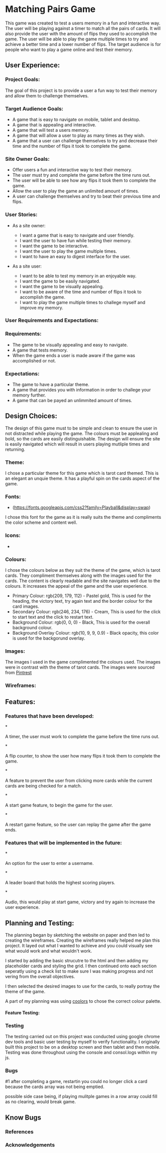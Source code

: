 # Matching Pairs Game

<p> This game was created to test a users memory in a fun and interactive way. The user will be playing against a timer to match all the pairs of cards. It will also provide the user with the amount of flips they used to accomplish the game. The user will be able to play the game multiple times to try and achieve a better time and a lower number of flips. The target audience is for people who want to play a game online and test their memory.
</p>

## User Experience:

### Project Goals:
<p> The goal of this project is to provide a user a fun way to test their memory and allow them to challenge themselves.
</p>

### Target Audience Goals:

* A game that is easy to navigate on mobile, tablet and desktop.
* A game that is appealing and interactive.
* A game that will test a users memory.
* A game that will allow a user to play as many times as they wish.
* A game that a user can challenge themselves to try and decrease their time and the number of flips it took to complete the game.

### Site Owner Goals:

* Offer users a fun and interactive way to test their memory.
* The user must try and complete the game before the time runs out.
* The user will be able to see how any flips it took them to complete the game.
* Allow the user to play the game an unlimited amount of times. 
* A user can challenge themselves and try to beat their previous time and flips.


### User Stories:

* As a site owner:
    * I want a game that is easy to navigate and user friendly.
    * I want the user to have fun while testing their memory.
    * I want the game to be interactive.
    * I want the user to play the game multiple times.
    * I want to have an easy to digest interface for the user.

* As a site user:
    * I want to be able to test my memory in an enjoyable way.
    * I want the game to be easily navigated.
    * I want the game to be visually appealing.
    * I want to be aware of the time and number of flips it took to accomplish the game.
    * I want to play the game multiple times to challege myself and improve my memory.

### User Requirements and Expectations:

### Requirements:
* The game to be visually appealing and easy to navigate.
* A game that tests memory.
* When the game ends a user is made aware if the game was accomplished or not.

### Expectations:
* The game to have a particular theme.
* A game that provides you with information in order to challege your memory further.
* A game that can be payed an unlimmited amount of times.

## Design Choices:
<p> The design of this game must to be simple and clean to ensure the user in not distracted while playing the game. The colours must be applealing and bold, so the cards are easily distinguishable. The design will ensure the site is easily navigated which will result in users playing mutliple times and returning.
</p>

### Theme:
<p> I chose a particular theme for this game which is tarot card themed. This is an elegant an unquie theme. It has a playful spin on the cards aspect of the game. 
</p>


### Fonts: 
* (https://fonts.googleapis.com/css2?family=Playball&display=swap)
<p> I chose this font for the game as it is really suits the theme and compliments the color scheme and content well.
</p>

### Icons:
*

### Colours:
 <p> I chose the colours below as they suit the theme of the game, which is tarot cards. They compliment themselves along with the images used for the cards. The content is clearly readable and the site navigates well due to the colours. It increases the appeal of the game and the user experience.
</p>

* Primary Colour: rgb(209, 179, 112) - Pastel gold, This is used for the heading, the victory text, try again text and the border colour for the card images.
* Secondary Colour: rgb(246, 234, 176) - Cream, This is used for the click to start text and the click to restart text.
* Background Colour: rgb(0, 0, 0) - Black, This is used for the overall background colour.
* Background Overlay Colour: rgb(10, 9, 9, 0.9) - Black opacity, this color is used for the backgorund overlay.

### Images: 
<p> The images I used in the game complimented the colours used. The images were in contrast with the theme of tarot cards. The images were sourced from <a href="https://www.pinterest.com/" target="_blank">Pintrest</a>
</p>

### Wireframes: 
<p> 
</p>

## Features:

### Features that have been developed:
*<p> A timer, the user must work to complete the game before the time runs out.</p>
*<p> A flip counter, to show the user how many flips it took them to complete the game.</p>
*<p> A feature to prevent the user from clicking more cards while the current cards are being checked for a match.</p>
*<p> A start game feature, to begin the game for the user.</p>
*<p> A restart game feature, so the user can replay the game after the game ends.</p>

### Features that will be implemented in the future:
*<p> An option for the user to enter a username.</p>
*<p> A leader board that holds the highest scoring players.</p>
*<p> Audio, this would play at start game, victory and try again to increase the user experience.</p>

## Planning and Testing:
<p> The planning began by sketching the website on paper and then led to creating the wireframes. Creating the wireframes really helped me plan this project. It layed out what I wanted to achieve and you could visually see what would work and what wouldn't work.</p>
<p> I started by adding the basic strucutre to the html and then adding my placeholder cards and styling the grid. I then continued onto each section seperatly using a check list to make sure I was making progress and not vering from the overall objectives.</p> 
<p> I then selected the desired images to use for the cards, to really portray the theme of the game.</p>
<p> A part of my planning was using <a href="https://coolors.co/" target="_blank">coolors</a> to chose the correct colour palette.</p>

#### Feature Testing:

### Testing 
<p>  The testing carried out on this project was conducted using google chrome dev tools and basic user testing by myself to verify functionality. I originally built this project to be on a desktop screen and then tablet and then mobile. Testing was done throughout using the console and consol.logs within my js.
</p>

### Bugs
<p>
#1 after completing a game, restartin you could no longer click a card because the cards array was not being emptied.

possible side case being, if playing mulitple games in a row array could fill as no clearing, would break game.
</p>

## Know Bugs
<p>
</p>

### References
<p>
</P>

### Acknowledgements
<p>
</p>

